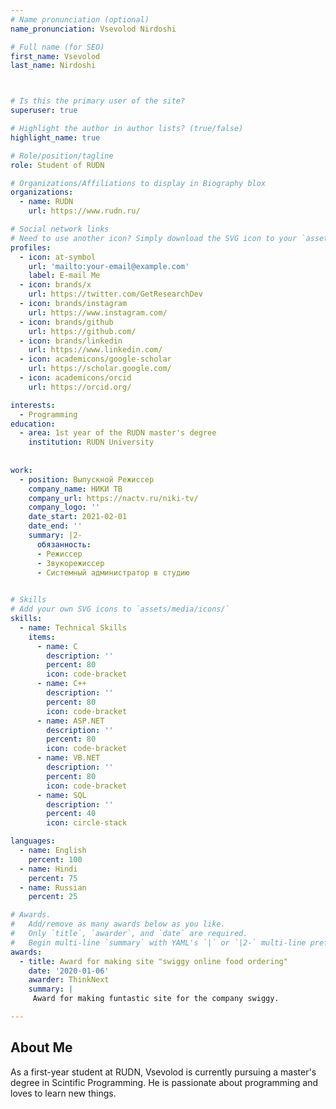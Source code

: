 ```yaml
---
# Name pronunciation (optional)
name_pronunciation: Vsevolod Nirdoshi

# Full name (for SEO)
first_name: Vsevolod 
last_name: Nirdoshi



# Is this the primary user of the site?
superuser: true

# Highlight the author in author lists? (true/false)
highlight_name: true

# Role/position/tagline
role: Student of RUDN

# Organizations/Affiliations to display in Biography blox
organizations:
  - name: RUDN
    url: https://www.rudn.ru/

# Social network links
# Need to use another icon? Simply download the SVG icon to your `assets/media/icons/` folder.
profiles:
  - icon: at-symbol
    url: 'mailto:your-email@example.com'
    label: E-mail Me
  - icon: brands/x
    url: https://twitter.com/GetResearchDev
  - icon: brands/instagram
    url: https://www.instagram.com/
  - icon: brands/github
    url: https://github.com/
  - icon: brands/linkedin
    url: https://www.linkedin.com/
  - icon: academicons/google-scholar
    url: https://scholar.google.com/
  - icon: academicons/orcid
    url: https://orcid.org/

interests:
  - Programming
education:
  - area: 1st year of the RUDN master's degree
    institution: RUDN University
    
  
work:
  - position: Выпускной Режиссер
    company_name: НИКИ ТВ
    company_url: https://nactv.ru/niki-tv/
    company_logo: ''
    date_start: 2021-02-01
    date_end: ''
    summary: |2-
      обязанность:
      - Режиссер
      - Звукорежиссер
      - Системный администратор в студию
  

# Skills
# Add your own SVG icons to `assets/media/icons/`
skills:
  - name: Technical Skills
    items:
      - name: C
        description: ''
        percent: 80
        icon: code-bracket
      - name: C++
        description: ''
        percent: 80
        icon: code-bracket
      - name: ASP.NET
        description: ''
        percent: 80
        icon: code-bracket
      - name: VB.NET
        description: ''
        percent: 80
        icon: code-bracket
      - name: SQL
        description: ''
        percent: 40
        icon: circle-stack

languages:
  - name: English
    percent: 100
  - name: Hindi
    percent: 75
  - name: Russian
    percent: 25

# Awards.
#   Add/remove as many awards below as you like.
#   Only `title`, `awarder`, and `date` are required.
#   Begin multi-line `summary` with YAML's `|` or `|2-` multi-line prefix and indent 2 spaces below.
awards:
  - title: Award for making site "swiggy online food ordering"
    date: '2020-01-06'
    awarder: ThinkNext
    summary: |
     Award for making funtastic site for the company swiggy. 

---
```


## About Me

As a first-year student at RUDN, Vsevolod is currently pursuing a master's degree in Scintific Programming. He is passionate about programming and loves to learn new things.
